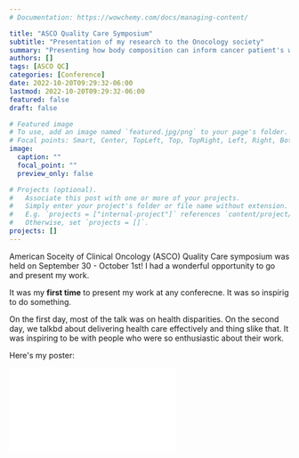 ```yaml
---
# Documentation: https://wowchemy.com/docs/managing-content/

title: "ASCO Quality Care Symposium"
subtitle: "Presentation of my research to the Onocology society"
summary: "Presenting how body composition can inform cancer patient's well-being"
authors: []
tags: [ASCO QC]
categories: [Conference]
date: 2022-10-20T09:29:32-06:00
lastmod: 2022-10-20T09:29:32-06:00
featured: false
draft: false

# Featured image
# To use, add an image named `featured.jpg/png` to your page's folder.
# Focal points: Smart, Center, TopLeft, Top, TopRight, Left, Right, BottomLeft, Bottom, BottomRight.
image:
  caption: ""
  focal_point: ""
  preview_only: false

# Projects (optional).
#   Associate this post with one or more of your projects.
#   Simply enter your project's folder or file name without extension.
#   E.g. `projects = ["internal-project"]` references `content/project/deep-learning/index.md`.
#   Otherwise, set `projects = []`.
projects: []
---
```


American Soceity of Clinical Oncology (ASCO) Quality Care symposium was held on September 30 - October 1st! I had a wonderful opportunity to go and present my work.

It was my **first time** to present my work at any conferecne. It was so inspirig to do something.

On the first day, most of the talk was on health disparities. On the second day, we talkbd about delivering health care effectively and thing slike that. It was inspiring to be with people who were so enthusiastic about their work. 


Here's my poster: 

![](/poster_final.pdf "Presentation poster")



